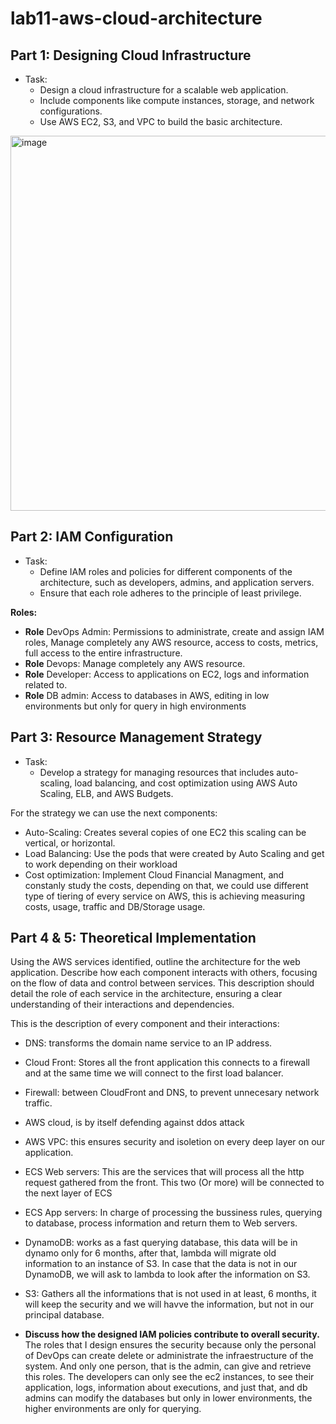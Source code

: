 # lab11-aws-cloud-architecture


## **Part 1: Designing Cloud Infrastructure**
  * Task:
    * Design a cloud infrastructure for a scalable web application.
    * Include components like compute instances, storage, and network configurations.
    * Use AWS EC2, S3, and VPC to build the basic architecture.

<img width="600" alt="image" src="https://github.com/IvanG-G/lab11-aws-cloud-architecture/assets/138608967/c731c339-814f-4875-b477-daa67a5af8b1">


## **Part 2: IAM Configuration**
 * Task:
   * Define IAM roles and policies for different components of the architecture, such as developers, admins, and application servers.
   * Ensure that each role adheres to the principle of least privilege.


**Roles:**
 * **Role** DevOps Admin: Permissions to administrate, create and assign IAM roles, Manage completely any AWS resource, access to costs, metrics, full access to the entire infrastructure.
 * **Role** Devops: Manage completely any AWS resource.
 * **Role** Developer: Access to applications on EC2, logs and information related to.
 * **Role** DB admin: Access to databases in AWS, editing in low environments but only for query in high environments


## **Part 3: Resource Management Strategy**
 * Task:
   * Develop a strategy for managing resources that includes auto-scaling, load balancing, and cost optimization using AWS Auto Scaling, ELB, and AWS Budgets.

For the strategy we can use the next components:
 * Auto-Scaling: Creates several copies of one EC2 this scaling can be vertical, or horizontal.
 * Load Balancing: Use the pods that were created by Auto Scaling and get to work depending on their workload
 * Cost optimization: Implement Cloud Financial Managment, and constanly study the costs, depending on that, we could use different type of tiering of every service on AWS, this is achieving measuring costs, usage, traffic and DB/Storage usage.


## **Part 4 & 5: Theoretical Implementation**
Using the AWS services identified, outline the architecture for the web application. Describe how each component interacts with others, focusing on the flow of data and control between services. This description should detail the role of each service in the architecture, ensuring a clear understanding of their interactions and dependencies.

This is the description of every component and their interactions:
 * DNS: transforms the domain name service to an IP address.
 * Cloud Front: Stores all the front application this connects to a firewall and at the same time we will connect to the first load balancer.
 * Firewall: between CloudFront and DNS, to prevent unnecesary network traffic.
 * AWS cloud, is by itself defending against ddos attack
 * AWS VPC: this ensures security and isoletion on every deep layer on our application.
 * ECS Web servers: This are the services that will process all the http request gathered from the front. This two (Or more) will be connected to the next layer of ECS
 * ECS App servers: In charge of processing the bussiness rules, querying to database, process information and return them to Web servers.
 * DynamoDB: works as a fast querying database, this data will be in dynamo only for 6 months, after that, lambda will migrate old information to an instance of S3. In case that the data is not in our DynamoDB, we will ask to lambda to look after the information on S3.
 * S3: Gathers all the informations that is not used in at least, 6 months, it will keep the security and we will havve the information, but not in our principal database.


* **Discuss how the designed IAM policies contribute to overall security.**
  The roles that I design ensures the security because only the personal of DevOps can create delete or administrate the infraestructure of the system. And only one person, that is the admin, can give and retrieve this roles.
  The developers can only see the ec2 instances, to see their application, logs, information about executions, and just that, and db admins can modify the databases but only in lower environments, the higher environments are only for querying.
  

